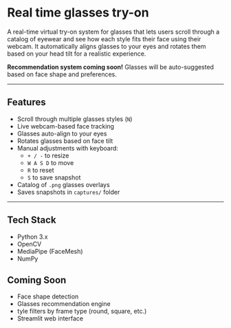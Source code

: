 #  Real time glasses try-on

A real-time virtual try-on system for glasses that lets users scroll through a catalog of eyewear and see how each style fits their face using their webcam. It automatically aligns glasses to your eyes and rotates them based on your head tilt for a realistic experience.

**Recommendation system coming soon!** Glasses will be auto-suggested based on face shape and preferences.

---

## Features

- Scroll through multiple glasses styles (`N`)
- Live webcam-based face tracking
- Glasses auto-align to your eyes
- Rotates glasses based on face tilt
- Manual adjustments with keyboard:
  - `+ / -` to resize
  - `W A S D` to move
  - `R` to reset
  - `S` to save snapshot
- Catalog of `.png` glasses overlays
- Saves snapshots in `captures/` folder

---

## Tech Stack

- Python 3.x
- OpenCV
- MediaPipe (FaceMesh)
- NumPy



## Coming Soon
  - Face shape detection
  - Glasses recommendation engine
  - tyle filters by frame type (round, square, etc.)
  - Streamlit web interface

